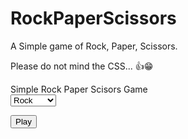 # RockPaperScissors

A Simple game of Rock, Paper, Scissors.

Please do not mind the CSS... 👍😁


<script src="RPS.js"></script>

<div class="Test">Simple Rock Paper Scisors Game</div>

<select id="Options">
   <option>Rock</option>
   <option>Scissors</option>
   <option>Paper</option>
</select> 

<button onclick="Winner()">Play</button>

